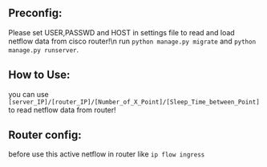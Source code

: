 Preconfig:
----------
Please set USER,PASSWD and HOST in settings file to read and load netflow data from cisco router!\n
run `python manage.py migrate` and  `python manage.py runserver`.

How to Use:
----------
you can use `[server_IP]/[router_IP]/[Number_of_X_Point]/[Sleep_Time_between_Point]` to read netflow data from router!

Router config:
----------
before use this active netflow in router  like `ip flow ingress`
